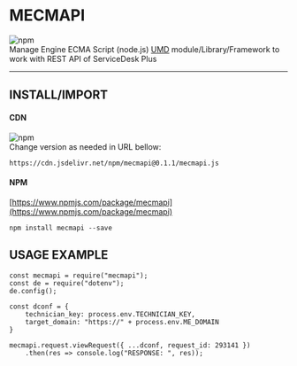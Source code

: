 # MECMAPI
![npm](https://img.shields.io/npm/v/mecmapi?label=npm%40latest&logo=MECMAPI)  
Manage Engine ECMA Script (node.js) [UMD](https://github.com/umdjs/umd) module/Library/Framework to work with REST API of ServiceDesk Plus




---

## INSTALL/IMPORT
#### CDN
![npm](https://img.shields.io/npm/v/mecmapi?label=MECMAPI%40latest&logo=MECMAPI)  
Change version as needed in URL bellow:
```
https://cdn.jsdelivr.net/npm/mecmapi@0.1.1/mecmapi.js
```
#### NPM
[https://www.npmjs.com/package/mecmapi](https://www.npmjs.com/package/mecmapi)  
```
npm install mecmapi --save
```
## USAGE EXAMPLE
```JS
const mecmapi = require("mecmapi");
const de = require("dotenv");
de.config();

const dconf = {
    technician_key: process.env.TECHNICIAN_KEY,
    target_domain: "https://" + process.env.ME_DOMAIN
}

mecmapi.request.viewRequest({ ...dconf, request_id: 293141 })
    .then(res => console.log("RESPONSE: ", res));

```